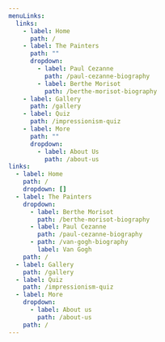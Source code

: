 ```yaml
---
menuLinks:
  links:
    - label: Home
      path: /
    - label: The Painters
      path: ""
      dropdown:
        - label: Paul Cezanne
          path: /paul-cezanne-biography
        - label: Berthe Morisot
          path: /berthe-morisot-biography
    - label: Gallery
      path: /gallery
    - label: Quiz
      path: /impressionism-quiz
    - label: More
      path: ""
      dropdown:
        - label: About Us
          path: /about-us
links:
  - label: Home
    path: /
    dropdown: []
  - label: The Painters
    dropdown:
      - label: Berthe Morisot
        path: /berthe-morisot-biography
      - label: Paul Cezanne
        path: /paul-cezanne-biography
      - path: /van-gogh-biography
        label: Van Gogh
    path: /
  - label: Gallery
    path: /gallery
  - label: Quiz
    path: /impressionism-quiz
  - label: More
    dropdown:
      - label: About us
        path: /about-us
    path: /
---
```


